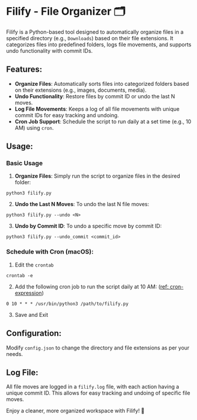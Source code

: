 # Filify - File Organizer 🗂️

Filify is a Python-based tool designed to automatically organize files in a specified directory (e.g., `Downloads`) based on their file extensions. It categorizes files into predefined folders, logs file movements, and supports undo functionality with commit IDs.

## Features:
- **Organize Files**: Automatically sorts files into categorized folders based on their extensions (e.g., images, documents, media).
- **Undo Functionality**: Restore files by commit ID or undo the last N moves.
- **Log File Movements**: Keeps a log of all file movements with unique commit IDs for easy tracking and undoing.
- **Cron Job Support**: Schedule the script to run daily at a set time (e.g., 10 AM) using `cron`.

## Usage:

### Basic Usage
1. **Organize Files**: Simply run the script to organize files in the desired folder:
```commandline
python3 filify.py
```
2. **Undo the Last N Moves**: To undo the last N file moves:
```commandline
python3 filify.py --undo <N>
```
3. **Undo by Commit ID**: To undo a specific move by commit ID:
```commandline
python3 filify.py --undo_commit <commit_id>
```

### Schedule with Cron (macOS):
1. Edit the `crontab`
```commandline
crontab -e
```
2. Add the following cron job to run the script daily at 10 AM: ([ref: cron-expression](https://crontab.guru/))
```commandline
0 10 * * * /usr/bin/python3 /path/to/filify.py
```
3. Save and Exit

## Configuration:
Modify `config.json` to change the directory and file extensions as per your needs.

## Log File:
All file moves are logged in a `filify.log` file, with each action having a unique commit ID. This allows for easy tracking and undoing of specific file moves.


Enjoy a cleaner, more organized workspace with Filify! 🚀